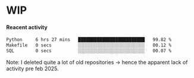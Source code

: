 # WIP

#### Reacent activity
<!--START_SECTION:waka-->

```txt
Python     6 hrs 27 mins   █████████████████████████   99.82 %
Makefile   0 secs          ░░░░░░░░░░░░░░░░░░░░░░░░░   00.12 %
SQL        0 secs          ░░░░░░░░░░░░░░░░░░░░░░░░░   00.07 %
```

<!--END_SECTION:waka-->

Note: I deleted quite a lot of old repositories -> hence the apparent lack of activity pre feb 2025.